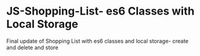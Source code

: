 # JS-Shopping-List- es6 Classes with Local Storage
Final update of Shopping List with es6 classes and local storage- create and delete and store
